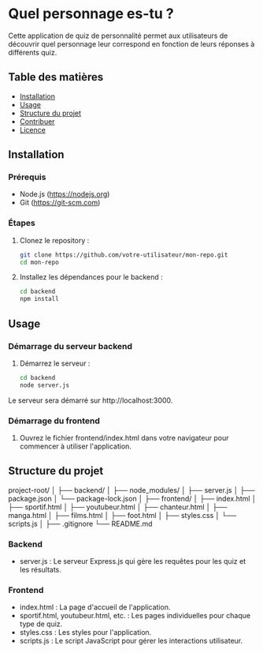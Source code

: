 # Quel personnage es-tu ?

Cette application de quiz de personnalité permet aux utilisateurs de découvrir quel personnage leur correspond en fonction de leurs réponses à différents quiz.

## Table des matières

- [Installation](#installation)
- [Usage](#usage)
- [Structure du projet](#structure-du-projet)
- [Contribuer](#contribuer)
- [Licence](#licence)

## Installation

### Prérequis

- Node.js (https://nodejs.org)
- Git (https://git-scm.com)

### Étapes

1. Clonez le repository :

   ```bash
   git clone https://github.com/votre-utilisateur/mon-repo.git
   cd mon-repo

2. Installez les dépendances pour le backend :
    ```bash
    cd backend
    npm install

## Usage

### Démarrage du serveur backend

1. Démarrez le serveur :
   ```bash
   cd backend
   node server.js

Le serveur sera démarré sur http://localhost:3000.


### Démarrage du frontend
1. Ouvrez le fichier frontend/index.html dans votre navigateur pour commencer à utiliser l'application.


## Structure du projet

project-root/
│
├── backend/
│   ├── node_modules/
│   ├── server.js
│   ├── package.json
│   └── package-lock.json
│
├── frontend/
│   ├── index.html
│   ├── sportif.html
│   ├── youtubeur.html
│   ├── chanteur.html
│   ├── manga.html
│   ├── films.html
│   ├── foot.html
│   ├── styles.css
│   └── scripts.js
│
├── .gitignore
└── README.md


### Backend
- server.js : Le serveur Express.js qui gère les requêtes pour les quiz et les résultats.

### Frontend

- index.html : La page d'accueil de l'application.
- sportif.html, youtubeur.html, etc. : Les pages individuelles pour chaque type de quiz.
- styles.css : Les styles pour l'application.
- scripts.js : Le script JavaScript pour gérer les interactions utilisateur.

